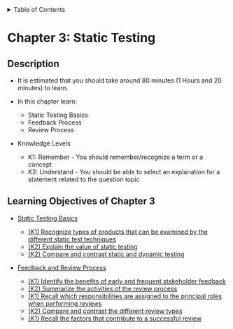 <details>
  <summary>Table of Contents</summary>
  <ul>
    <li><a href="/README.md">Home</a></li>
    <li><a href="../Chapter 1/Chapter_1_Home.md">Chapter 1</a></li>
    <li><a href="../Chapter 2/Chapter_2_Home.md">Chapter 2</a></li>
    <li><a href="../Chapter 3/Chapter_3_Home.md">Chapter 3</a></li>
    <li><a href="../Chapter 4/Chapter_4_Home.md">Chapter 4</a></li>
    <li><a href="../Chapter 5/Chapter_5_Home.md">Chapter 5</a></li>
    <li><a href="../Chapter 6/Chapter_6_Home.md">Chapter 6</a></li>
  </ul>
</details>

# Chapter 3: Static Testing

## Description

- It is estimated that you should take around 80 minutes (1 Hours and 20 minutes) to learn.
- In this chapter learn:
  - Static Testing Basics
  - Feedback Process
  - Review Process

- Knowledge Levels
  - K1: Remember - You should remember/recognize a term or a concept
  - K2: Understand - You should be able to select an explanation for a statement related to the question topic

## Learning Objectives of Chapter 3
- [Static Testing Basics](Section_1.md)
  - [(K1) Recognize types of products that can be examined by the different static test techniques](Section_1.md#311)
  - [(K2) Explain the value of static testing](Section_1.md#312)
  - [(K2) Compare and contrast static and dynamic testing](Section_1.md#313)

- [Feedback and Review Process](Section_2.md)
  - [(K1) Identify the benefits of early and frequent stakeholder feedback](Section_2.md#321)
  - [(K2) Summarize the activities of the review process](Section_2.md#322)
  - [(K1) Recall which responsibilities are assigned to the principal roles when performing reviews](Section_2.md#323)
  - [(K2) Compare and contrast the different review types](Section_2.md#324)
  - [(K1) Recall the factors that contribute to a successful review](Section_2.md#325)